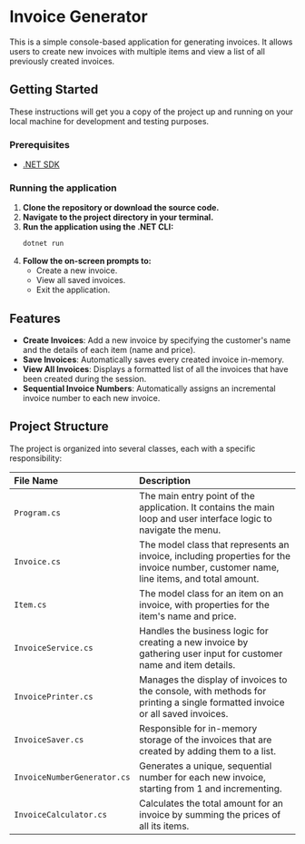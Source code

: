 # Invoice Generator

This is a simple console-based application for generating invoices. It allows users to create new invoices with multiple items and view a list of all previously created invoices.

## Getting Started

These instructions will get you a copy of the project up and running on your local machine for development and testing purposes.

### Prerequisites

* [.NET SDK](httpss://dotnet.microsoft.com/download)

### Running the application

1.  **Clone the repository or download the source code.**
2.  **Navigate to the project directory in your terminal.**
3.  **Run the application using the .NET CLI:**
    ```bash
    dotnet run
    ```
4.  **Follow the on-screen prompts to:**
    * Create a new invoice.
    * View all saved invoices.
    * Exit the application.

## Features

* **Create Invoices**: Add a new invoice by specifying the customer's name and the details of each item (name and price).
* **Save Invoices**: Automatically saves every created invoice in-memory.
* **View All Invoices**: Displays a formatted list of all the invoices that have been created during the session.
* **Sequential Invoice Numbers**: Automatically assigns an incremental invoice number to each new invoice.

## Project Structure

The project is organized into several classes, each with a specific responsibility:

| File Name | Description |
| :--- | :--- |
| `Program.cs` | The main entry point of the application. It contains the main loop and user interface logic to navigate the menu. |
| `Invoice.cs` | The model class that represents an invoice, including properties for the invoice number, customer name, line items, and total amount. |
| `Item.cs` | The model class for an item on an invoice, with properties for the item's name and price. |
| `InvoiceService.cs` | Handles the business logic for creating a new invoice by gathering user input for customer name and item details. |
| `InvoicePrinter.cs` | Manages the display of invoices to the console, with methods for printing a single formatted invoice or all saved invoices. |
| `InvoiceSaver.cs` | Responsible for in-memory storage of the invoices that are created by adding them to a list. |
| `InvoiceNumberGenerator.cs`| Generates a unique, sequential number for each new invoice, starting from 1 and incrementing. |
| `InvoiceCalculator.cs` | Calculates the total amount for an invoice by summing the prices of all its items. |